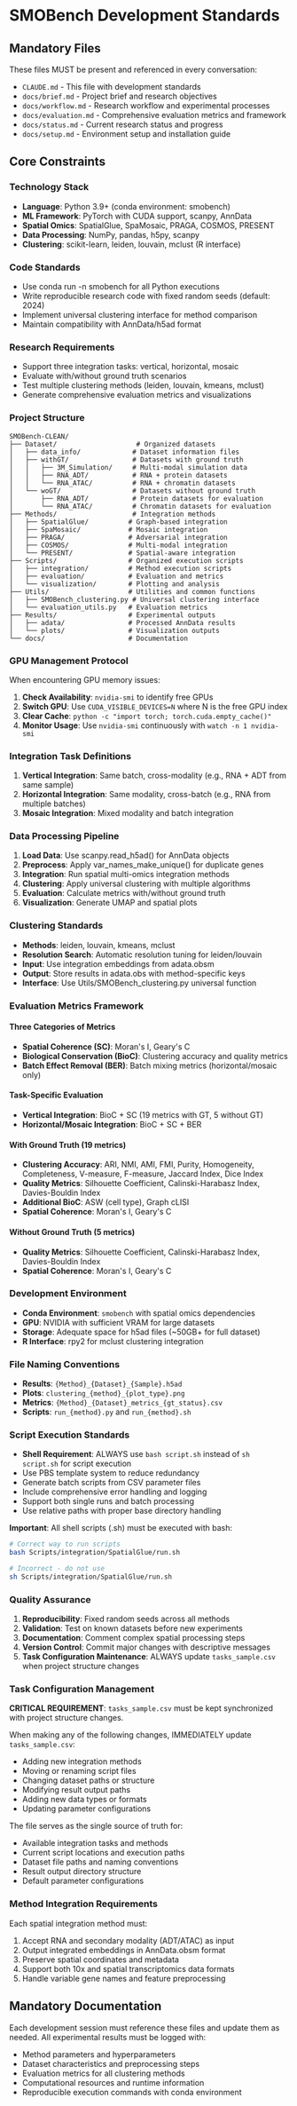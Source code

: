 # SMOBench Development Standards

## Mandatory Files
These files MUST be present and referenced in every conversation:
- `CLAUDE.md` - This file with development standards
- `docs/brief.md` - Project brief and research objectives
- `docs/workflow.md` - Research workflow and experimental processes
- `docs/evaluation.md` - Comprehensive evaluation metrics and framework
- `docs/status.md` - Current research status and progress
- `docs/setup.md` - Environment setup and installation guide

## Core Constraints

### Technology Stack
- **Language**: Python 3.9+ (conda environment: smobench)
- **ML Framework**: PyTorch with CUDA support, scanpy, AnnData
- **Spatial Omics**: SpatialGlue, SpaMosaic, PRAGA, COSMOS, PRESENT
- **Data Processing**: NumPy, pandas, h5py, scanpy
- **Clustering**: scikit-learn, leiden, louvain, mclust (R interface)

### Code Standards
- Use conda run -n smobench for all Python executions
- Write reproducible research code with fixed random seeds (default: 2024)
- Implement universal clustering interface for method comparison
- Maintain compatibility with AnnData/h5ad format

### Research Requirements
- Support three integration tasks: vertical, horizontal, mosaic
- Evaluate with/without ground truth scenarios
- Test multiple clustering methods (leiden, louvain, kmeans, mclust)
- Generate comprehensive evaluation metrics and visualizations

### Project Structure
```
SMOBench-CLEAN/
├── Dataset/                    # Organized datasets
│   ├── data_info/             # Dataset information files
│   ├── withGT/                # Datasets with ground truth
│   │   ├── 3M_Simulation/     # Multi-modal simulation data
│   │   ├── RNA_ADT/           # RNA + protein datasets
│   │   └── RNA_ATAC/          # RNA + chromatin datasets
│   └── woGT/                  # Datasets without ground truth
│       ├── RNA_ADT/           # Protein datasets for evaluation
│       └── RNA_ATAC/          # Chromatin datasets for evaluation
├── Methods/                   # Integration methods
│   ├── SpatialGlue/          # Graph-based integration
│   ├── SpaMosaic/            # Mosaic integration
│   ├── PRAGA/                # Adversarial integration
│   ├── COSMOS/               # Multi-modal integration
│   └── PRESENT/              # Spatial-aware integration
├── Scripts/                  # Organized execution scripts
│   ├── integration/          # Method execution scripts
│   ├── evaluation/           # Evaluation and metrics
│   └── visualization/        # Plotting and analysis
├── Utils/                    # Utilities and common functions
│   ├── SMOBench_clustering.py # Universal clustering interface
│   └── evaluation_utils.py   # Evaluation metrics
├── Results/                  # Experimental outputs
│   ├── adata/                # Processed AnnData results
│   └── plots/                # Visualization outputs
└── docs/                     # Documentation
```

### GPU Management Protocol
When encountering GPU memory issues:
1. **Check Availability**: `nvidia-smi` to identify free GPUs
2. **Switch GPU**: Use `CUDA_VISIBLE_DEVICES=N` where N is the free GPU index
3. **Clear Cache**: `python -c "import torch; torch.cuda.empty_cache()"`
4. **Monitor Usage**: Use `nvidia-smi` continuously with `watch -n 1 nvidia-smi`

### Integration Task Definitions
1. **Vertical Integration**: Same batch, cross-modality (e.g., RNA + ADT from same sample)
2. **Horizontal Integration**: Same modality, cross-batch (e.g., RNA from multiple batches)  
3. **Mosaic Integration**: Mixed modality and batch integration

### Data Processing Pipeline
1. **Load Data**: Use scanpy.read_h5ad() for AnnData objects
2. **Preprocess**: Apply var_names_make_unique() for duplicate genes
3. **Integration**: Run spatial multi-omics integration methods
4. **Clustering**: Apply universal clustering with multiple algorithms
5. **Evaluation**: Calculate metrics with/without ground truth
6. **Visualization**: Generate UMAP and spatial plots

### Clustering Standards
- **Methods**: leiden, louvain, kmeans, mclust
- **Resolution Search**: Automatic resolution tuning for leiden/louvain
- **Input**: Use integration embeddings from adata.obsm
- **Output**: Store results in adata.obs with method-specific keys
- **Interface**: Use Utils/SMOBench_clustering.py universal function

### Evaluation Metrics Framework
#### Three Categories of Metrics
- **Spatial Coherence (SC)**: Moran's I, Geary's C
- **Biological Conservation (BioC)**: Clustering accuracy and quality metrics  
- **Batch Effect Removal (BER)**: Batch mixing metrics (horizontal/mosaic only)

#### Task-Specific Evaluation
- **Vertical Integration**: BioC + SC (19 metrics with GT, 5 without GT)
- **Horizontal/Mosaic Integration**: BioC + SC + BER

#### With Ground Truth (19 metrics)
- **Clustering Accuracy**: ARI, NMI, AMI, FMI, Purity, Homogeneity, Completeness, V-measure, F-measure, Jaccard Index, Dice Index
- **Quality Metrics**: Silhouette Coefficient, Calinski-Harabasz Index, Davies-Bouldin Index
- **Additional BioC**: ASW (cell type), Graph cLISI
- **Spatial Coherence**: Moran's I, Geary's C

#### Without Ground Truth (5 metrics)
- **Quality Metrics**: Silhouette Coefficient, Calinski-Harabasz Index, Davies-Bouldin Index  
- **Spatial Coherence**: Moran's I, Geary's C

### Development Environment
- **Conda Environment**: `smobench` with spatial omics dependencies
- **GPU**: NVIDIA with sufficient VRAM for large datasets
- **Storage**: Adequate space for h5ad files (~50GB+ for full dataset)
- **R Interface**: rpy2 for mclust clustering integration

### File Naming Conventions
- **Results**: `{Method}_{Dataset}_{Sample}.h5ad`
- **Plots**: `clustering_{method}_{plot_type}.png`
- **Metrics**: `{Method}_{Dataset}_metrics_{gt_status}.csv`
- **Scripts**: `run_{method}.py` and `run_{method}.sh`

### Script Execution Standards
- **Shell Requirement**: ALWAYS use `bash script.sh` instead of `sh script.sh` for script execution
- Use PBS template system to reduce redundancy
- Generate batch scripts from CSV parameter files
- Include comprehensive error handling and logging
- Support both single runs and batch processing
- Use relative paths with proper base directory handling

**Important**: All shell scripts (.sh) must be executed with bash:
```bash
# Correct way to run scripts
bash Scripts/integration/SpatialGlue/run.sh

# Incorrect - do not use
sh Scripts/integration/SpatialGlue/run.sh
```

### Quality Assurance
1. **Reproducibility**: Fixed random seeds across all methods
2. **Validation**: Test on known datasets before new experiments
3. **Documentation**: Comment complex spatial processing steps
4. **Version Control**: Commit major changes with descriptive messages
5. **Task Configuration Maintenance**: ALWAYS update `tasks_sample.csv` when project structure changes

### Task Configuration Management
**CRITICAL REQUIREMENT**: `tasks_sample.csv` must be kept synchronized with project structure changes.

When making any of the following changes, IMMEDIATELY update `tasks_sample.csv`:
- Adding new integration methods
- Moving or renaming script files
- Changing dataset paths or structure
- Modifying result output paths
- Adding new data types or formats
- Updating parameter configurations

The file serves as the single source of truth for:
- Available integration tasks and methods
- Current script locations and execution paths
- Dataset file paths and naming conventions
- Result output directory structure
- Default parameter configurations

### Method Integration Requirements
Each spatial integration method must:
1. Accept RNA and secondary modality (ADT/ATAC) as input
2. Output integrated embeddings in AnnData.obsm format
3. Preserve spatial coordinates and metadata
4. Support both 10x and spatial transcriptomics data formats
5. Handle variable gene names and feature preprocessing

## Mandatory Documentation
Each development session must reference these files and update them as needed. All experimental results must be logged with:
- Method parameters and hyperparameters
- Dataset characteristics and preprocessing steps
- Evaluation metrics for all clustering methods
- Computational resources and runtime information
- Reproducible execution commands with conda environment